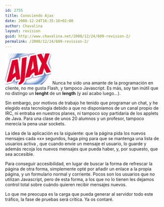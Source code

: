```yaml
---
id: 2755
title: Conociendo Ajax
date: 2008-12-24T16:35:16+02:00
author: Chavalina
layout: revision
guid: http://www.chavalina.net/2008/12/24/609-revision-2/
permalink: /2008/12/24/609-revision-2/
---
```

<img class="imgizqda" src="/imagenes/fotos/ajax.png" alt="Logotipo de Ajax... pero de Ajax Pino" /> Nunca he sido una amante de la programaci&oacute;n en cliente, no me gusta Flash, y tampoco Javascript. Es más, soy tan in&uacute;til que no distingo un **lenght** de un **length** (y as&iacute; acabo luego…).

Sin embargo, por motivos de trabajo he tenido que programar un chat, y he elegido esta tecnolog&iacute;a debido a que no dispon&iacute;amos de un canal propio de IRC, ni entraba en nuestros planes, ni tampoco soy partidaria de los applets de Java. Para una clase de unos 20 alumnos y un profesor, tampoco merec&iacute;a la pena usar sockets.

La idea de la aplicaci&oacute;n es la siguiente: que la página pida los nuevos mensajes cada «x» segundos, haga ping para que se mantenga una lista de usuarios activa , que cuando env&iacute;e un mensaje el usuario, lo guarde y además recoja los nuevos mensajes que pueda haber, y, por supuesto, que sea accesible.

Para conseguir accesibilidad, en lugar de buscar la forma de refrescar la página de otra forma, simplemente opté por a&ntilde;adir un enlace a la propia página, y un formulario normal y corriente. Pocos son los usuarios que no utilizan Javascript, pero de esta forma, a los que no lo tienen les dejamos control total sobre cuándo quieren recibir mensajes nuevos.

Lo que me preocupa es la carga que pueda generar al servidor todo este tráfico, la fase de pruebas será cr&iacute;tica. Ya os contaré.